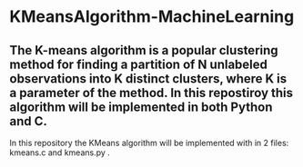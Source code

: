 # KMeansAlgorithm-MachineLearning
The K-means algorithm is a popular clustering method for finding a partition of N unlabeled observations into K distinct clusters, where K is a parameter of the method. In this repostiroy this algorithm will be implemented in both Python and C.
----
In this repository the KMeans algorithm will be implemented with in 2 files:
kmeans.c and kmeans.py .
